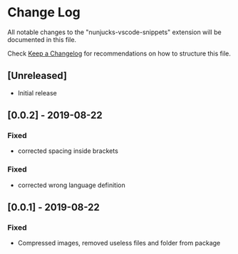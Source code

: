# Change Log

All notable changes to the "nunjucks-vscode-snippets" extension will be documented in this file.

Check [Keep a Changelog](http://keepachangelog.com/) for recommendations on how to structure this file.

## [Unreleased]

- Initial release

## [0.0.2] - 2019-08-22
### Fixed
- corrected spacing inside brackets
### Fixed
- corrected wrong language definition


## [0.0.1] - 2019-08-22
### Fixed
- Compressed images, removed useless files and folder from package